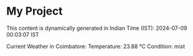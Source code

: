 # My Project

This content is dynamically generated in Indian Time (IST): 2024-07-09 00:03:07 IST


Current Weather in Coimbatore:
Temperature: 23.88 °C
Condition: mist
